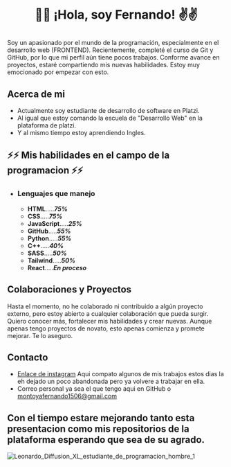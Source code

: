 # <p align="center">🤞😎 ¡Hola, soy Fernando! ✌️✌️</p>
Soy un apasionado por el mundo de la programación, especialmente en el desarrollo web (FRONTEND). Recientemente, completé el curso de Git y GitHub, por lo que mi perfil aún tiene pocos trabajos. Conforme avance en proyectos, estaré compartiendo mis nuevas habilidades. Estoy muy emocionado por empezar con esto.

## Acerca de mi
- Actualmente soy estudiante de desarrollo de software en Platzi.
- Al igual que estoy comando la escuela de "Desarrollo Web" en la plataforma de platzi.
- Y al mismo tiempo estoy aprendiendo Ingles.

## ⚡⚡ Mis habilidades en el campo de la programacion ⚡⚡
- ### Lenguajes que manejo
  - __HTML__.....___75%___
  - __CSS__.....___75%___
  - __JavaScript__.....___25%___
  - __GitHub__.....___55%___
  - __Python__.....___55%___
  - __C++__.....___40%___
  - __SASS__.....___50%___
  - __Tailwind__.....___50%___
  - __React__.....___En proceso___

## Colaboraciones y Proyectos
Hasta el momento, no he colaborado ni contribuido a algún proyecto externo, pero estoy abierto a cualquier colaboración que pueda surgir. Quiero conocer más, fortalecer mis habilidades y crear nuevas. Aunque apenas tengo proyectos de novato, esto apenas comienza y promete mejorar. Te lo aseguro.

## Contacto
- [Enlace de instagram](https://www.instagram.com/) Aqui compato algunos de mis trabajos estos dias la eh dejado un poco abandonada pero ya volvere a trabajar en ella.
- Correo personal ya sea el que tengo aqui en GitHub o montoyafernando1506@gmail.com

## Con el tiempo estare mejorando tanto esta presentacion como mis repositorios de la plataforma esperando que sea de su agrado.
![Leonardo_Diffusion_XL_estudiante_de_programacion_hombre_1](https://github.com/FernandoMOGA/FernandoMOGA/assets/147009070/3fe9dac5-6268-447f-a27d-e4473ab415b5)
